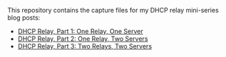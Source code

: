 This repository contains the capture files for my DHCP relay mini-series blog posts:

- [DHCP Relay, Part 1: One Relay, One Server](https://majornetwork.net/2023/06/dhcp-relay-part-1-one-relay-one-server/)
- [DHCP Relay, Part 2: One Relay, Two Servers](https://majornetwork.net/2023/06/dhcp-relay-part-2-one-relay-two-servers/)
- [DHCP Relay, Part 3: Two Relays, Two Servers](https://majornetwork.net/2023/06/dhcp-relay-part-3-two-relays-two-servers/)
